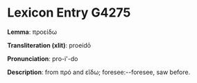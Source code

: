 # Lexicon Entry G4275

**Lemma**: προείδω

**Transliteration (xlit)**: proeídō

**Pronunciation**: pro-i'-do

**Description**:
from πρό and εἴδω; foresee:--foresee, saw before.
